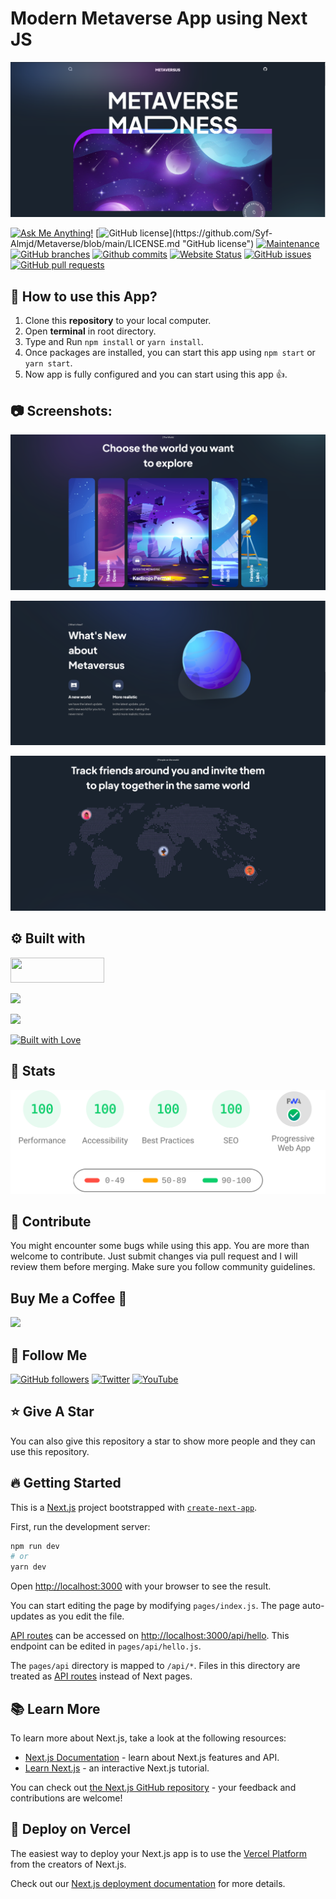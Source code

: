 # Modern Metaverse App using Next JS

![Modern Metaverse App using Next JS](/.github/images/img_main.png "Modern Metaverse App using Next JS")

[![Ask Me Anything!](https://img.shields.io/badge/Ask%20me-anything-1abc9c.svg)](https://github.com/Syf-Almjd "Ask Me Anything!")
[![GitHub license](https://img.shields.io/github/license/Technical-Shubham-tech/Metaverse?)](https://github.com/Syf-Almjd/Metaverse/blob/main/LICENSE.md "GitHub license")
[![Maintenance](https://img.shields.io/badge/Maintained%3F-yes-green.svg)](https://github.com/Syf-Almjd/Metaverse/commits/main "Maintenance")
[![GitHub branches](https://badgen.net/github/branches/Technical-Shubham-tech/Metaverse?max-age=2592000)](https://github.com/Syf-Almjd/Metaverse/branches "GitHub branches")
[![Github commits](https://badgen.net/github/commits/Technical-Shubham-tech/Metaverse/main?max-age=2592000)](https://github.com/Syf-Almjd/Metaverse/commits "Github commits")
[![Website Status](https://img.shields.io/website-up-down-green-red/http/shields.io.svg)](https://Metaverseapp.vercel.app/ "Website Status")
[![GitHub issues](https://img.shields.io/github/issues/Technical-Shubham-tech/Metaverse)](https://github.com/Syf-Almjd/Metaverse/issues "GitHub issues")
[![GitHub pull requests](https://img.shields.io/github/issues-pr/Technical-Shubham-tech/Metaverse)](https://github.com/Syf-Almjd/Metaverse/pulls "GitHub pull requests")

## :pushpin: How to use this App?

1. Clone this **repository** to your local computer.
2. Open **terminal** in root directory.
3. Type and Run `npm install` or `yarn install`.
4. Once packages are installed, you can start this app using `npm start` or `yarn start`.
5. Now app is fully configured and you can start using this app :+1:.

## :camera: Screenshots:

![Modern UI/UX](/.github/images/img1.png "Modern UI/UX")

![Modern Animations](/.github/images/img2.png "Modern Animations")

![Metaverse Design](/.github/images/img3.png "Metaverse Design")

## :gear: Built with

[<img src="https://img.shields.io/badge/JavaScript-323330?style=for-the-badge&logo=javascript&logoColor=F7DF1E" width="150" height="40" />](https://www.javascript.com/ "JavaScript")

[<img src="https://img.shields.io/badge/Next-20232A?style=for-the-badge&logo=Next&logoColor=61DAFB" width="150" />](https://Nextjs.org/ "Next JS")

[<img src="https://img.shields.io/badge/Framer-black?style=for-the-badge&logo=framer&logoColor=blue" width="150" />](https://www.framer.com/ "Framer Motion")

[<img src="http://ForTheBadge.com/images/badges/built-with-love.svg" alt="Built with Love">](https://github.com/Syf-Almjd/ "Built with Love")

## :wrench: Stats

![Stats for this App](/.github/images/img-stats.svg "Stats for this App")

## :raised_hands: Contribute

You might encounter some bugs while using this app. You are more than welcome to contribute. Just submit changes via pull request and I will review them before merging. Make sure you follow community guidelines.

## Buy Me a Coffee 🍺

[<img src="https://img.shields.io/badge/Buy_Me_A_Coffee-FFDD00?style=for-the-badge&logo=buy-me-a-coffee&logoColor=black" width="200" />](https://www.buymeacoffee.com/sanidhy "Buy me a Coffee")

## :rocket: Follow Me

[![GitHub followers](https://img.shields.io/github/followers/Technical-Shubham-tech?style=social&label=Follow&maxAge=2592000)](https://github.com/Syf-Almjd "Follow Me")
[![Twitter](https://img.shields.io/twitter/url?style=social&url=https%3A%2F%2Ftwitter.com%2FTechnicalShubam)](https://twitter.com/intent/tweet?text=Wow:&url=https%3A%2F%2Fgithub.com%2FTechnical-Shubham-tech%2Fmedical-chat-app "Tweet")
[![YouTube](https://img.shields.io/badge/YouTube-FF0000?style=for-the-badge&logo=youtube&logoColor=white)](https://www.youtube.com/channel/UCNAz_hUVBG2ZUN8TVm0bmYw "Subscribe my Channel")

## :star: Give A Star

You can also give this repository a star to show more people and they can use this repository.

## :fire: Getting Started

This is a [Next.js](https://nextjs.org/) project bootstrapped with [`create-next-app`](https://github.com/vercel/next.js/tree/canary/packages/create-next-app).

First, run the development server:

```bash
npm run dev
# or
yarn dev
```

Open [http://localhost:3000](http://localhost:3000) with your browser to see the result.

You can start editing the page by modifying `pages/index.js`. The page auto-updates as you edit the file.

[API routes](https://nextjs.org/docs/api-routes/introduction) can be accessed on [http://localhost:3000/api/hello](http://localhost:3000/api/hello). This endpoint can be edited in `pages/api/hello.js`.

The `pages/api` directory is mapped to `/api/*`. Files in this directory are treated as [API routes](https://nextjs.org/docs/api-routes/introduction) instead of Next pages.

## :books: Learn More

To learn more about Next.js, take a look at the following resources:

- [Next.js Documentation](https://nextjs.org/docs) - learn about Next.js features and API.
- [Learn Next.js](https://nextjs.org/learn) - an interactive Next.js tutorial.

You can check out [the Next.js GitHub repository](https://github.com/vercel/next.js/) - your feedback and contributions are welcome!

## :rocket: Deploy on Vercel

The easiest way to deploy your Next.js app is to use the [Vercel Platform](https://vercel.com/new?utm_medium=default-template&filter=next.js&utm_source=create-next-app&utm_campaign=create-next-app-readme) from the creators of Next.js.

Check out our [Next.js deployment documentation](https://nextjs.org/docs/deployment) for more details.
